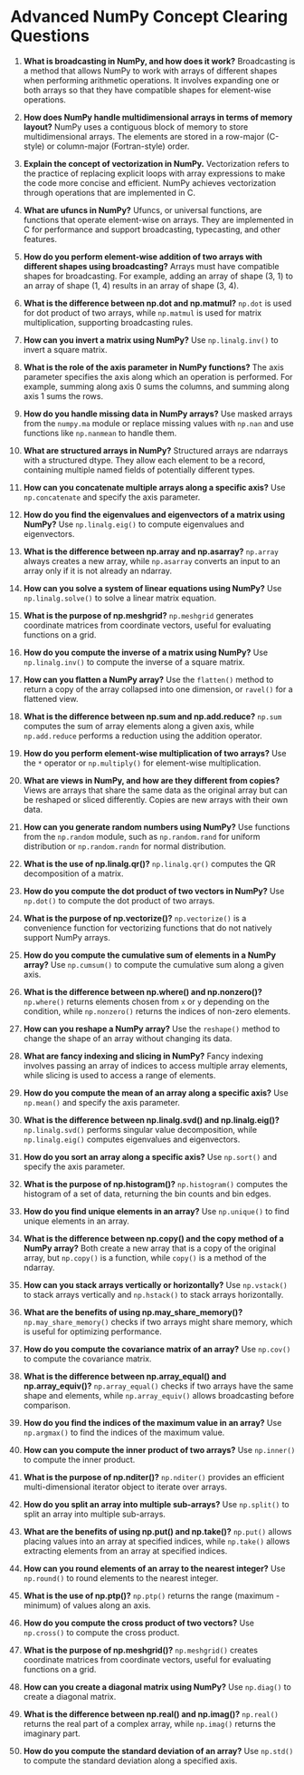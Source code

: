 # Advanced NumPy Concept Clearing Questions

1. **What is broadcasting in NumPy, and how does it work?**
   Broadcasting is a method that allows NumPy to work with arrays of different shapes when performing arithmetic operations. It involves expanding one or both arrays so that they have compatible shapes for element-wise operations.

2. **How does NumPy handle multidimensional arrays in terms of memory layout?**
   NumPy uses a contiguous block of memory to store multidimensional arrays. The elements are stored in a row-major (C-style) or column-major (Fortran-style) order.

3. **Explain the concept of vectorization in NumPy.**
   Vectorization refers to the practice of replacing explicit loops with array expressions to make the code more concise and efficient. NumPy achieves vectorization through operations that are implemented in C.

4. **What are ufuncs in NumPy?**
   Ufuncs, or universal functions, are functions that operate element-wise on arrays. They are implemented in C for performance and support broadcasting, typecasting, and other features.

5. **How do you perform element-wise addition of two arrays with different shapes using broadcasting?**
   Arrays must have compatible shapes for broadcasting. For example, adding an array of shape (3, 1) to an array of shape (1, 4) results in an array of shape (3, 4).

6. **What is the difference between np.dot and np.matmul?**
   `np.dot` is used for dot product of two arrays, while `np.matmul` is used for matrix multiplication, supporting broadcasting rules.

7. **How can you invert a matrix using NumPy?**
   Use `np.linalg.inv()` to invert a square matrix.

8. **What is the role of the axis parameter in NumPy functions?**
   The axis parameter specifies the axis along which an operation is performed. For example, summing along axis 0 sums the columns, and summing along axis 1 sums the rows.

9. **How do you handle missing data in NumPy arrays?**
   Use masked arrays from the `numpy.ma` module or replace missing values with `np.nan` and use functions like `np.nanmean` to handle them.

10. **What are structured arrays in NumPy?**
    Structured arrays are ndarrays with a structured dtype. They allow each element to be a record, containing multiple named fields of potentially different types.

11. **How can you concatenate multiple arrays along a specific axis?**
    Use `np.concatenate` and specify the axis parameter.

12. **How do you find the eigenvalues and eigenvectors of a matrix using NumPy?**
    Use `np.linalg.eig()` to compute eigenvalues and eigenvectors.

13. **What is the difference between np.array and np.asarray?**
    `np.array` always creates a new array, while `np.asarray` converts an input to an array only if it is not already an ndarray.

14. **How can you solve a system of linear equations using NumPy?**
    Use `np.linalg.solve()` to solve a linear matrix equation.

15. **What is the purpose of np.meshgrid?**
    `np.meshgrid` generates coordinate matrices from coordinate vectors, useful for evaluating functions on a grid.

16. **How do you compute the inverse of a matrix using NumPy?**
    Use `np.linalg.inv()` to compute the inverse of a square matrix.

17. **How can you flatten a NumPy array?**
    Use the `flatten()` method to return a copy of the array collapsed into one dimension, or `ravel()` for a flattened view.

18. **What is the difference between np.sum and np.add.reduce?**
    `np.sum` computes the sum of array elements along a given axis, while `np.add.reduce` performs a reduction using the addition operator.

19. **How do you perform element-wise multiplication of two arrays?**
    Use the `*` operator or `np.multiply()` for element-wise multiplication.

20. **What are views in NumPy, and how are they different from copies?**
    Views are arrays that share the same data as the original array but can be reshaped or sliced differently. Copies are new arrays with their own data.

21. **How can you generate random numbers using NumPy?**
    Use functions from the `np.random` module, such as `np.random.rand` for uniform distribution or `np.random.randn` for normal distribution.

22. **What is the use of np.linalg.qr()?**
    `np.linalg.qr()` computes the QR decomposition of a matrix.

23. **How do you compute the dot product of two vectors in NumPy?**
    Use `np.dot()` to compute the dot product of two arrays.

24. **What is the purpose of np.vectorize()?**
    `np.vectorize()` is a convenience function for vectorizing functions that do not natively support NumPy arrays.

25. **How do you compute the cumulative sum of elements in a NumPy array?**
    Use `np.cumsum()` to compute the cumulative sum along a given axis.

26. **What is the difference between np.where() and np.nonzero()?**
    `np.where()` returns elements chosen from `x` or `y` depending on the condition, while `np.nonzero()` returns the indices of non-zero elements.

27. **How can you reshape a NumPy array?**
    Use the `reshape()` method to change the shape of an array without changing its data.

28. **What are fancy indexing and slicing in NumPy?**
    Fancy indexing involves passing an array of indices to access multiple array elements, while slicing is used to access a range of elements.

29. **How do you compute the mean of an array along a specific axis?**
    Use `np.mean()` and specify the axis parameter.

30. **What is the difference between np.linalg.svd() and np.linalg.eig()?**
    `np.linalg.svd()` performs singular value decomposition, while `np.linalg.eig()` computes eigenvalues and eigenvectors.

31. **How do you sort an array along a specific axis?**
    Use `np.sort()` and specify the axis parameter.

32. **What is the purpose of np.histogram()?**
    `np.histogram()` computes the histogram of a set of data, returning the bin counts and bin edges.

33. **How do you find unique elements in an array?**
    Use `np.unique()` to find unique elements in an array.

34. **What is the difference between np.copy() and the copy method of a NumPy array?**
    Both create a new array that is a copy of the original array, but `np.copy()` is a function, while `copy()` is a method of the ndarray.

35. **How can you stack arrays vertically or horizontally?**
    Use `np.vstack()` to stack arrays vertically and `np.hstack()` to stack arrays horizontally.

36. **What are the benefits of using np.may_share_memory()?**
    `np.may_share_memory()` checks if two arrays might share memory, which is useful for optimizing performance.

37. **How do you compute the covariance matrix of an array?**
    Use `np.cov()` to compute the covariance matrix.

38. **What is the difference between np.array_equal() and np.array_equiv()?**
    `np.array_equal()` checks if two arrays have the same shape and elements, while `np.array_equiv()` allows broadcasting before comparison.

39. **How do you find the indices of the maximum value in an array?**
    Use `np.argmax()` to find the indices of the maximum value.

40. **How can you compute the inner product of two arrays?**
    Use `np.inner()` to compute the inner product.

41. **What is the purpose of np.nditer()?**
    `np.nditer()` provides an efficient multi-dimensional iterator object to iterate over arrays.

42. **How do you split an array into multiple sub-arrays?**
    Use `np.split()` to split an array into multiple sub-arrays.

43. **What are the benefits of using np.put() and np.take()?**
    `np.put()` allows placing values into an array at specified indices, while `np.take()` allows extracting elements from an array at specified indices.

44. **How can you round elements of an array to the nearest integer?**
    Use `np.round()` to round elements to the nearest integer.

45. **What is the use of np.ptp()?**
    `np.ptp()` returns the range (maximum - minimum) of values along an axis.

46. **How do you compute the cross product of two vectors?**
    Use `np.cross()` to compute the cross product.

47. **What is the purpose of np.meshgrid()?**
    `np.meshgrid()` creates coordinate matrices from coordinate vectors, useful for evaluating functions on a grid.

48. **How can you create a diagonal matrix using NumPy?**
    Use `np.diag()` to create a diagonal matrix.

49. **What is the difference between np.real() and np.imag()?**
    `np.real()` returns the real part of a complex array, while `np.imag()` returns the imaginary part.

50. **How do you compute the standard deviation of an array?**
    Use `np.std()` to compute the standard deviation along a specified axis.
